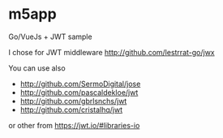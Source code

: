 # m5app 

Go/VueJs + JWT sample

I chose for JWT middleware http://github.com/lestrrat-go/jwx

You can use also
- http://github.com/SermoDigital/jose
- http://github.com/pascaldekloe/jwt
- http://github.com/gbrlsnchs/jwt
- http://github.com/cristalhq/jwt

or other from https://jwt.io/#libraries-io

